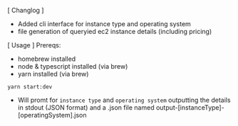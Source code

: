 [ Changlog ]
* Added cli interface for instance type and operating system
* file generation of queryied ec2 instance details (including pricing)

[ Usage ]
Prereqs:
- homebrew installed
- node & typescript installed (via brew)
- yarn installed (via brew)

`yarn start:dev` 
- Will promt for `instance type` and `operating system` outputting the details in stdout (JSON format) and a .json file named output-[instanceType]-[operatingSystem].json